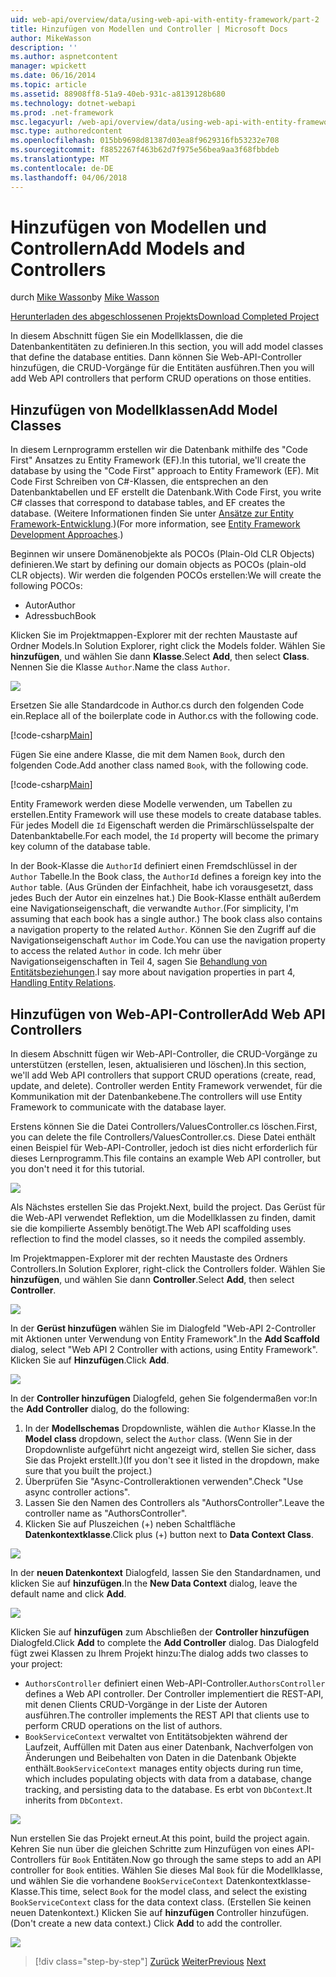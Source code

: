 ```yaml
---
uid: web-api/overview/data/using-web-api-with-entity-framework/part-2
title: Hinzufügen von Modellen und Controller | Microsoft Docs
author: MikeWasson
description: ''
ms.author: aspnetcontent
manager: wpickett
ms.date: 06/16/2014
ms.topic: article
ms.assetid: 88908ff8-51a9-40eb-931c-a8139128b680
ms.technology: dotnet-webapi
ms.prod: .net-framework
msc.legacyurl: /web-api/overview/data/using-web-api-with-entity-framework/part-2
msc.type: authoredcontent
ms.openlocfilehash: 015bb9698d81387d03ea8f9629316fb53232e708
ms.sourcegitcommit: f8852267f463b62d7f975e56bea9aa3f68fbbdeb
ms.translationtype: MT
ms.contentlocale: de-DE
ms.lasthandoff: 04/06/2018
---
```

<a name="add-models-and-controllers"></a><span data-ttu-id="75f0a-102">Hinzufügen von Modellen und Controllern</span><span class="sxs-lookup"><span data-stu-id="75f0a-102">Add Models and Controllers</span></span>
====================
<span data-ttu-id="75f0a-103">durch [Mike Wasson](https://github.com/MikeWasson)</span><span class="sxs-lookup"><span data-stu-id="75f0a-103">by [Mike Wasson](https://github.com/MikeWasson)</span></span>

[<span data-ttu-id="75f0a-104">Herunterladen des abgeschlossenen Projekts</span><span class="sxs-lookup"><span data-stu-id="75f0a-104">Download Completed Project</span></span>](https://github.com/MikeWasson/BookService)

<span data-ttu-id="75f0a-105">In diesem Abschnitt fügen Sie ein Modellklassen, die die Datenbankentitäten zu definieren.</span><span class="sxs-lookup"><span data-stu-id="75f0a-105">In this section, you will add model classes that define the database entities.</span></span> <span data-ttu-id="75f0a-106">Dann können Sie Web-API-Controller hinzufügen, die CRUD-Vorgänge für die Entitäten ausführen.</span><span class="sxs-lookup"><span data-stu-id="75f0a-106">Then you will add Web API controllers that perform CRUD operations on those entities.</span></span>

## <a name="add-model-classes"></a><span data-ttu-id="75f0a-107">Hinzufügen von Modellklassen</span><span class="sxs-lookup"><span data-stu-id="75f0a-107">Add Model Classes</span></span>

<span data-ttu-id="75f0a-108">In diesem Lernprogramm erstellen wir die Datenbank mithilfe des "Code First" Ansatzes zu Entity Framework (EF).</span><span class="sxs-lookup"><span data-stu-id="75f0a-108">In this tutorial, we'll create the database by using the "Code First" approach to Entity Framework (EF).</span></span> <span data-ttu-id="75f0a-109">Mit Code First Schreiben von C#-Klassen, die entsprechen an den Datenbanktabellen und EF erstellt die Datenbank.</span><span class="sxs-lookup"><span data-stu-id="75f0a-109">With Code First, you write C# classes that correspond to database tables, and EF creates the database.</span></span> <span data-ttu-id="75f0a-110">(Weitere Informationen finden Sie unter [Ansätze zur Entity Framework-Entwicklung](https://msdn.microsoft.com/library/ms178359%28v=vs.110%29.aspx#dbfmfcf).)</span><span class="sxs-lookup"><span data-stu-id="75f0a-110">(For more information, see [Entity Framework Development Approaches](https://msdn.microsoft.com/library/ms178359%28v=vs.110%29.aspx#dbfmfcf).)</span></span>

<span data-ttu-id="75f0a-111">Beginnen wir unsere Domänenobjekte als POCOs (Plain-Old CLR Objects) definieren.</span><span class="sxs-lookup"><span data-stu-id="75f0a-111">We start by defining our domain objects as POCOs (plain-old CLR objects).</span></span> <span data-ttu-id="75f0a-112">Wir werden die folgenden POCOs erstellen:</span><span class="sxs-lookup"><span data-stu-id="75f0a-112">We will create the following POCOs:</span></span>

- <span data-ttu-id="75f0a-113">Autor</span><span class="sxs-lookup"><span data-stu-id="75f0a-113">Author</span></span>
- <span data-ttu-id="75f0a-114">Adressbuch</span><span class="sxs-lookup"><span data-stu-id="75f0a-114">Book</span></span>

<span data-ttu-id="75f0a-115">Klicken Sie im Projektmappen-Explorer mit der rechten Maustaste auf Ordner Models.</span><span class="sxs-lookup"><span data-stu-id="75f0a-115">In Solution Explorer, right click the Models folder.</span></span> <span data-ttu-id="75f0a-116">Wählen Sie **hinzufügen**, und wählen Sie dann **Klasse**.</span><span class="sxs-lookup"><span data-stu-id="75f0a-116">Select **Add**, then select **Class**.</span></span> <span data-ttu-id="75f0a-117">Nennen Sie die Klasse `Author`.</span><span class="sxs-lookup"><span data-stu-id="75f0a-117">Name the class `Author`.</span></span>

![](part-2/_static/image1.png)

<span data-ttu-id="75f0a-118">Ersetzen Sie alle Standardcode in Author.cs durch den folgenden Code ein.</span><span class="sxs-lookup"><span data-stu-id="75f0a-118">Replace all of the boilerplate code in Author.cs with the following code.</span></span>

[!code-csharp[Main](part-2/samples/sample1.cs)]

<span data-ttu-id="75f0a-119">Fügen Sie eine andere Klasse, die mit dem Namen `Book`, durch den folgenden Code.</span><span class="sxs-lookup"><span data-stu-id="75f0a-119">Add another class named `Book`, with the following code.</span></span>

[!code-csharp[Main](part-2/samples/sample2.cs)]

<span data-ttu-id="75f0a-120">Entity Framework werden diese Modelle verwenden, um Tabellen zu erstellen.</span><span class="sxs-lookup"><span data-stu-id="75f0a-120">Entity Framework will use these models to create database tables.</span></span> <span data-ttu-id="75f0a-121">Für jedes Modell die `Id` Eigenschaft werden die Primärschlüsselspalte der Datenbanktabelle.</span><span class="sxs-lookup"><span data-stu-id="75f0a-121">For each model, the `Id` property will become the primary key column of the database table.</span></span>

<span data-ttu-id="75f0a-122">In der Book-Klasse die `AuthorId` definiert einen Fremdschlüssel in der `Author` Tabelle.</span><span class="sxs-lookup"><span data-stu-id="75f0a-122">In the Book class, the `AuthorId` defines a foreign key into the `Author` table.</span></span> <span data-ttu-id="75f0a-123">(Aus Gründen der Einfachheit, habe ich vorausgesetzt, dass jedes Buch der Autor ein einzelnes hat.) Die Book-Klasse enthält außerdem eine Navigationseigenschaft, die verwandte `Author`.</span><span class="sxs-lookup"><span data-stu-id="75f0a-123">(For simplicity, I'm assuming that each book has a single author.) The book class also contains a navigation property to the related `Author`.</span></span> <span data-ttu-id="75f0a-124">Können Sie den Zugriff auf die Navigationseigenschaft `Author` im Code.</span><span class="sxs-lookup"><span data-stu-id="75f0a-124">You can use the navigation property to access the related `Author` in code.</span></span> <span data-ttu-id="75f0a-125">Ich mehr über Navigationseigenschaften in Teil 4, sagen Sie [Behandlung von Entitätsbeziehungen](part-4.md).</span><span class="sxs-lookup"><span data-stu-id="75f0a-125">I say more about navigation properties in part 4, [Handling Entity Relations](part-4.md).</span></span>

## <a name="add-web-api-controllers"></a><span data-ttu-id="75f0a-126">Hinzufügen von Web-API-Controller</span><span class="sxs-lookup"><span data-stu-id="75f0a-126">Add Web API Controllers</span></span>

<span data-ttu-id="75f0a-127">In diesem Abschnitt fügen wir Web-API-Controller, die CRUD-Vorgänge zu unterstützen (erstellen, lesen, aktualisieren und löschen).</span><span class="sxs-lookup"><span data-stu-id="75f0a-127">In this section, we'll add Web API controllers that support CRUD operations (create, read, update, and delete).</span></span> <span data-ttu-id="75f0a-128">Controller werden Entity Framework verwendet, für die Kommunikation mit der Datenbankebene.</span><span class="sxs-lookup"><span data-stu-id="75f0a-128">The controllers will use Entity Framework to communicate with the database layer.</span></span>

<span data-ttu-id="75f0a-129">Erstens können Sie die Datei Controllers/ValuesController.cs löschen.</span><span class="sxs-lookup"><span data-stu-id="75f0a-129">First, you can delete the file Controllers/ValuesController.cs.</span></span> <span data-ttu-id="75f0a-130">Diese Datei enthält einen Beispiel für Web-API-Controller, jedoch ist dies nicht erforderlich für dieses Lernprogramm.</span><span class="sxs-lookup"><span data-stu-id="75f0a-130">This file contains an example Web API controller, but you don't need it for this tutorial.</span></span>

![](part-2/_static/image2.png)

<span data-ttu-id="75f0a-131">Als Nächstes erstellen Sie das Projekt.</span><span class="sxs-lookup"><span data-stu-id="75f0a-131">Next, build the project.</span></span> <span data-ttu-id="75f0a-132">Das Gerüst für die Web-API verwendet Reflektion, um die Modellklassen zu finden, damit sie die kompilierte Assembly benötigt.</span><span class="sxs-lookup"><span data-stu-id="75f0a-132">The Web API scaffolding uses reflection to find the model classes, so it needs the compiled assembly.</span></span>

<span data-ttu-id="75f0a-133">Im Projektmappen-Explorer mit der rechten Maustaste des Ordners Controllers.</span><span class="sxs-lookup"><span data-stu-id="75f0a-133">In Solution Explorer, right-click the Controllers folder.</span></span> <span data-ttu-id="75f0a-134">Wählen Sie **hinzufügen**, und wählen Sie dann **Controller**.</span><span class="sxs-lookup"><span data-stu-id="75f0a-134">Select **Add**, then select **Controller**.</span></span>

![](part-2/_static/image3.png)

<span data-ttu-id="75f0a-135">In der **Gerüst hinzufügen** wählen Sie im Dialogfeld "Web-API 2-Controller mit Aktionen unter Verwendung von Entity Framework".</span><span class="sxs-lookup"><span data-stu-id="75f0a-135">In the **Add Scaffold** dialog, select "Web API 2 Controller with actions, using Entity Framework".</span></span> <span data-ttu-id="75f0a-136">Klicken Sie auf **Hinzufügen**.</span><span class="sxs-lookup"><span data-stu-id="75f0a-136">Click **Add**.</span></span>

![](part-2/_static/image4.png)

<span data-ttu-id="75f0a-137">In der **Controller hinzufügen** Dialogfeld, gehen Sie folgendermaßen vor:</span><span class="sxs-lookup"><span data-stu-id="75f0a-137">In the **Add Controller** dialog, do the following:</span></span>

1. <span data-ttu-id="75f0a-138">In der **Modellschemas** Dropdownliste, wählen die `Author` Klasse.</span><span class="sxs-lookup"><span data-stu-id="75f0a-138">In the **Model class** dropdown, select the `Author` class.</span></span> <span data-ttu-id="75f0a-139">(Wenn Sie in der Dropdownliste aufgeführt nicht angezeigt wird, stellen Sie sicher, dass Sie das Projekt erstellt.)</span><span class="sxs-lookup"><span data-stu-id="75f0a-139">(If you don't see it listed in the dropdown, make sure that you built the project.)</span></span>
2. <span data-ttu-id="75f0a-140">Überprüfen Sie "Async-Controlleraktionen verwenden".</span><span class="sxs-lookup"><span data-stu-id="75f0a-140">Check "Use async controller actions".</span></span>
3. <span data-ttu-id="75f0a-141">Lassen Sie den Namen des Controllers als &quot;AuthorsController&quot;.</span><span class="sxs-lookup"><span data-stu-id="75f0a-141">Leave the controller name as &quot;AuthorsController&quot;.</span></span>
4. <span data-ttu-id="75f0a-142">Klicken Sie auf Pluszeichen (+) neben Schaltfläche **Datenkontextklasse**.</span><span class="sxs-lookup"><span data-stu-id="75f0a-142">Click plus (+) button next to **Data Context Class**.</span></span>

![](part-2/_static/image5.png)

<span data-ttu-id="75f0a-143">In der **neuen Datenkontext** Dialogfeld, lassen Sie den Standardnamen, und klicken Sie auf **hinzufügen**.</span><span class="sxs-lookup"><span data-stu-id="75f0a-143">In the **New Data Context** dialog, leave the default name and click **Add**.</span></span>

![](part-2/_static/image6.png)

<span data-ttu-id="75f0a-144">Klicken Sie auf **hinzufügen** zum Abschließen der **Controller hinzufügen** Dialogfeld.</span><span class="sxs-lookup"><span data-stu-id="75f0a-144">Click **Add** to complete the **Add Controller** dialog.</span></span> <span data-ttu-id="75f0a-145">Das Dialogfeld fügt zwei Klassen zu Ihrem Projekt hinzu:</span><span class="sxs-lookup"><span data-stu-id="75f0a-145">The dialog adds two classes to your project:</span></span>

- <span data-ttu-id="75f0a-146">`AuthorsController` definiert einen Web-API-Controller.</span><span class="sxs-lookup"><span data-stu-id="75f0a-146">`AuthorsController` defines a Web API controller.</span></span> <span data-ttu-id="75f0a-147">Der Controller implementiert die REST-API, mit denen Clients CRUD-Vorgänge in der Liste der Autoren ausführen.</span><span class="sxs-lookup"><span data-stu-id="75f0a-147">The controller implements the REST API that clients use to perform CRUD operations on the list of authors.</span></span>
- <span data-ttu-id="75f0a-148">`BookServiceContext` verwaltet von Entitätsobjekten während der Laufzeit, Auffüllen mit Daten aus einer Datenbank, Nachverfolgen von Änderungen und Beibehalten von Daten in die Datenbank Objekte enthält.</span><span class="sxs-lookup"><span data-stu-id="75f0a-148">`BookServiceContext` manages entity objects during run time, which includes populating objects with data from a database, change tracking, and persisting data to the database.</span></span> <span data-ttu-id="75f0a-149">Es erbt von `DbContext`.</span><span class="sxs-lookup"><span data-stu-id="75f0a-149">It inherits from `DbContext`.</span></span>

![](part-2/_static/image7.png)

<span data-ttu-id="75f0a-150">Nun erstellen Sie das Projekt erneut.</span><span class="sxs-lookup"><span data-stu-id="75f0a-150">At this point, build the project again.</span></span> <span data-ttu-id="75f0a-151">Kehren Sie nun über die gleichen Schritte zum Hinzufügen von eines API-Controllers für `Book` Entitäten.</span><span class="sxs-lookup"><span data-stu-id="75f0a-151">Now go through the same steps to add an API controller for `Book` entities.</span></span> <span data-ttu-id="75f0a-152">Wählen Sie dieses Mal `Book` für die Modellklasse, und wählen Sie die vorhandene `BookServiceContext` Datenkontextklasse-Klasse.</span><span class="sxs-lookup"><span data-stu-id="75f0a-152">This time, select `Book` for the model class, and select the existing `BookServiceContext` class for the data context class.</span></span> <span data-ttu-id="75f0a-153">(Erstellen Sie keinen neuen Datenkontext.) Klicken Sie auf **hinzufügen** Controller hinzufügen.</span><span class="sxs-lookup"><span data-stu-id="75f0a-153">(Don't create a new data context.) Click **Add** to add the controller.</span></span>

![](part-2/_static/image8.png)

> [!div class="step-by-step"]
> <span data-ttu-id="75f0a-154">[Zurück](part-1.md)
> [Weiter](part-3.md)</span><span class="sxs-lookup"><span data-stu-id="75f0a-154">[Previous](part-1.md)
[Next](part-3.md)</span></span>
